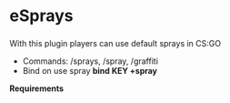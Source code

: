 # eSprays
###
With this plugin players can use default sprays in CS:GO

- Commands: /sprays, /spray, /graffiti
- Bind on use spray **bind KEY +spray**

**Requirements**
